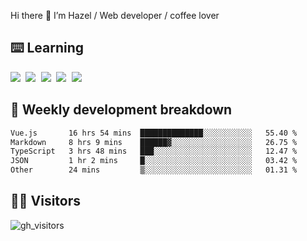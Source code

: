 
Hi there 👋 I’m Hazel / Web developer / coffee lover

## ⌨️ Learning

<samp>
 <a href="https://github.com/vuejs/core"><img src="https://api.iconify.design/logos:vue.svg" /></a>
  <a href="https://github.com/vuejs/core"><img src="https://api.iconify.design/logos:react.svg" /></a>
  <a href="https://github.com/vitejs/vite"><img src="https://api.iconify.design/logos:vitejs.svg" /></a>
  <a href="https://github.com/microsoft/TypeScript"><img src="https://api.iconify.design/logos:typescript-icon.svg" /></a> 
  <a href="https://github.com/unocss/unocss"><img src="https://api.iconify.design/logos:unocss.svg" /></a>
  

</samp>


## 🦀 Weekly development breakdown

<!--START_SECTION:waka-->

```txt
Vue.js       16 hrs 54 mins  ██████████████░░░░░░░░░░░   55.40 %
Markdown     8 hrs 9 mins    ██████▓░░░░░░░░░░░░░░░░░░   26.75 %
TypeScript   3 hrs 48 mins   ███░░░░░░░░░░░░░░░░░░░░░░   12.47 %
JSON         1 hr 2 mins     █░░░░░░░░░░░░░░░░░░░░░░░░   03.42 %
Other        24 mins         ▒░░░░░░░░░░░░░░░░░░░░░░░░   01.31 %
```

<!--END_SECTION:waka-->
## 👬🏻 Visitors

![gh_visitors](https://profile-counter.glitch.me/Hazel-Lin/count.svg)

